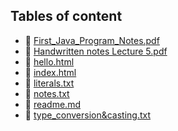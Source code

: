 ## Tables of content
- 🤣 [First_Java_Program_Notes.pdf](./First_Java_Program_Notes.pdf)
- 🤣 [Handwritten notes Lecture 5.pdf](./Handwritten%20notes%20Lecture%205.pdf)
- 🤣 [hello.html](./hello.html)
- 🤣 [index.html](./index.html)
- 🤣 [literals.txt](./literals.txt)
- 🤣 [notes.txt](./notes.txt)
- 🤣 [readme.md](./readme.md)
- 🤣 [type_conversion&casting.txt](./type_conversion&casting.txt)
